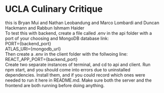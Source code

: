 # UCLA Culinary Critique

this is Bryan Mui
and Nathan Leobandung
and Marco Lombardi
and Duncan Hackmann
and Rabbun Ishmam Haider\
To test this with backend, create a file called .env in the api folder with a port of your choosing and MongoDB database link:\
PORT={backend_port}\
ATLAS_URI={mongodb_url}\
Then create a .env in the client folder with the follwoing line:\
REACT_APP_PORT={backend_port}\
Create two separate instances of terminal, and cd to api and client. Run npm start, and you should come into errors due to uninstalled dependencies. Install them, and if you could record which ones were needed to run it here in README.md. Make sure both the server and the frontend are both running before doing anything.
